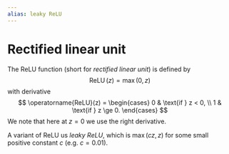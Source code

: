 ```yaml
---
alias: leaky ReLU
---
```

# Rectified linear unit

The ReLU function (short for *rectified linear unit*) is defined by
$$
	\operatorname{ReLU}(z) = \max(0,z)
$$
with derivative
$$
	\operatorname{ReLU}(z) = 
	\begin{cases}
		0 & \text{if } z < 0, \\
		1 & \text{if } z \ge 0.
	\end{cases}
$$
We note that here at $z=0$ we use the right derivative.

A variant of ReLU us *leaky ReLU*, which is $\max(cz,\, z)$ for some small positive constant $c$ (e.g. $c=0.01$).